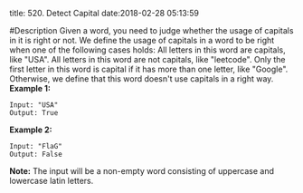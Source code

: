 title: 520. Detect Capital
date:2018-02-28 05:13:59

#Description
Given a word, you need to judge whether the usage of capitals in it is right or not.
We define the usage of capitals in a word to be right when one of the following cases holds:
All letters in this word are capitals, like "USA".
All letters in this word are not capitals, like "leetcode".
Only the first letter in this word is capital if it has more than one letter, like "Google".
Otherwise, we define that this word doesn't use capitals in a right way.
**Example 1:**
```
Input: "USA"
Output: True
```
**Example 2:**
```
Input: "FlaG"
Output: False
```
**Note:** The input will be a non-empty word consisting of uppercase and lowercase latin letters.